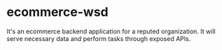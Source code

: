 # ecommerce-wsd
It's an ecommerce backend application for a reputed organization. It will serve necessary data and perform tasks through exposed APIs.
